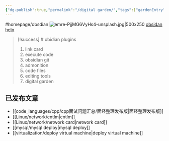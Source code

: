 ```yaml
---
{"dg-publish":true,"permalink":"/digital garden/","tags":["gardenEntry"],"noteIcon":""}
---
```


#homepage/obsdian
![emre-PjjMG6VyHs4-unsplash.jpg|500x250](/img/user/banner/emre-PjjMG6VyHs4-unsplash.jpg)
[obsidan help](https://help.obsidian.md/Obsidian/Index)

> [!success] # obidian plugins
> 1. link card
> 2. execute code
> 3. obsidian git
> 4. admonition
> 5. code files
> 6. editing tools
> 7. digital garden


## 已发布文章
- [[code_languages/cpp/cpp面试问题汇总/面经整理发布版\|面经整理发布版]]
- [[Linux/network/cntlm\|cntlm]]
- [[Linux/network/network card\|network card]]
- [[mysql/mysql deploy\|mysql deploy]]
- [[virtualization/deploy virtual machine\|deploy virtual machine]]


